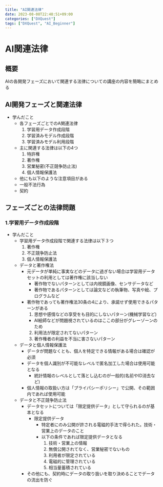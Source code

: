 ```yaml
---
title: "AI関連法律"
date: 2023-08-08T22:48:51+09:00
categories: ["DXQuest"]
tags: ["DXQuest", "AI_Beginner"]
---
```

# AI関連法律

## 概要

AIの各開発フェーズにおいて関連する法律についての講座の内容を簡略にまとめる

## AI開発フェーズと関連法律

- 学んだこと
  - 各フェーズごとでのA関連法律
    1. 学習用データ作成段階
    2. 学習済みモデル作成段階
    3. 学習済みモデル利用段階
  - 主に関連する法律は以下の4つ
    1. 特許権
    2. 著作権
    3. 営業秘密(不正競争防止法)
    4. 個人情報保護法
   - 他にも以下のような注意項目がある
    - 一般不法行為
    - 契約

## フェーズごとの法律問題

### 1.学習用データ作成段階

- 学んだこと
  - 学習用データ作成段階で関連する法律は以下３つ
    1. 著作権
    2. 不正競争防止法
    3. 個人情報保護法
  - データと著作権法
    - 元データが単純に事実などのデータに過ぎない場合は学習用データセットの利用としては著作権に該当しない
      - 著作物でないパターンとしては内視鏡画像、センサデータなど
      - 著作物であるパターンとしては論文などの執筆物、写真や絵、プログラムなど
    - 著作物であっても著作権法30条の4により、承諾せず使用できるパターンがある
      1. 思想や感情などの享受をも目的にしないパターン(機械学習など)
        - AI絵師などが問題視されているのはここの部分がグレーゾーンのため
      2. 利用法が限定されてないパターン
      3. 著作権者の利益を不当に害さないパターン
  - データと個人情報保護法
    - データが問題なくとも、個人を特定できる情報がある場合は確認が必須
    - データを個人識別が不可能なレベルで匿名加工した場合は使用可能となる
      - 統計情報のレベルとして落とし込むのが一般的(名前やID消去など)
    - 個人情報の取扱い方は「プライパシーポリシー」で公開、その範囲内であれば使用可能
  - データと不正競争防止法
    - データセットについては「限定提供データ」として守られるのが基本となる
      - 限定提供データ
        - 特定者にのみ公開が許される電磁的手法で得られた。技術・営業上のデータのこと
        - 以下の条件であれば限定提供データとなる
          1. 技術・営業上の情報
          2. 無償公開されてなく、営業秘密でないもの
          3. 利用者が限定されている
          4. 電磁的に管理されている
          5. 相当量蓄積されている
    - その他にも、契約時にデータの取り扱いを取り決めることでデータの流出を防ぐ